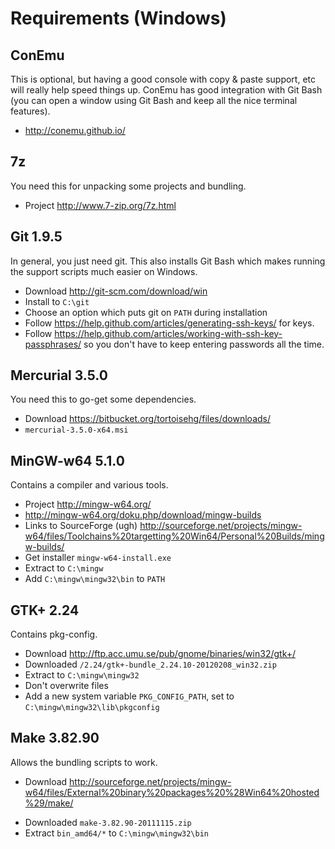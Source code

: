 # Requirements (Windows)

## ConEmu

This is optional, but having a good console with copy &amp; paste support,
etc will really help speed things up.  ConEmu has good integration with Git
Bash (you can open a window using Git Bash and keep all the nice terminal
features).

 - http://conemu.github.io/

## 7z

You need this for unpacking some projects and bundling.

 - Project http://www.7-zip.org/7z.html

## Git 1.9.5

In general, you just need git.  This also installs Git Bash which makes
running the support scripts much easier on Windows.

 - Download http://git-scm.com/download/win
 - Install to `C:\git`
 - Choose an option which puts git on `PATH` during installation
 - Follow https://help.github.com/articles/generating-ssh-keys/ for keys.
 - Follow https://help.github.com/articles/working-with-ssh-key-passphrases/
   so you don't have to keep entering passwords all the time.

## Mercurial 3.5.0

You need this to go-get some dependencies.

 - Download https://bitbucket.org/tortoisehg/files/downloads/
 - `mercurial-3.5.0-x64.msi`

## MinGW-w64 5.1.0

Contains a compiler and various tools.

 - Project http://mingw-w64.org/
 - http://mingw-w64.org/doku.php/download/mingw-builds
 - Links to SourceForge (ugh) http://sourceforge.net/projects/mingw-w64/files/Toolchains%20targetting%20Win64/Personal%20Builds/mingw-builds/
 - Get installer `mingw-w64-install.exe`
 - Extract to `C:\mingw`
 - Add `C:\mingw\mingw32\bin` to `PATH`

## GTK+ 2.24

Contains pkg-config.

 - Download http://ftp.acc.umu.se/pub/gnome/binaries/win32/gtk+/
 - Downloaded `/2.24/gtk+-bundle_2.24.10-20120208_win32.zip`
 - Extract to `C:\mingw\mingw32`
 - Don't overwrite files
 - Add a new system variable `PKG_CONFIG_PATH`, set to `C:\mingw\mingw32\lib\pkgconfig`

## Make 3.82.90

Allows the bundling scripts to work.

 - Download http://sourceforge.net/projects/mingw-w64/files/External%20binary%20packages%20%28Win64%20hosted%29/make/
  * Downloaded `make-3.82.90-20111115.zip`
  * Extract `bin_amd64/*` to `C:\mingw\mingw32\bin`

